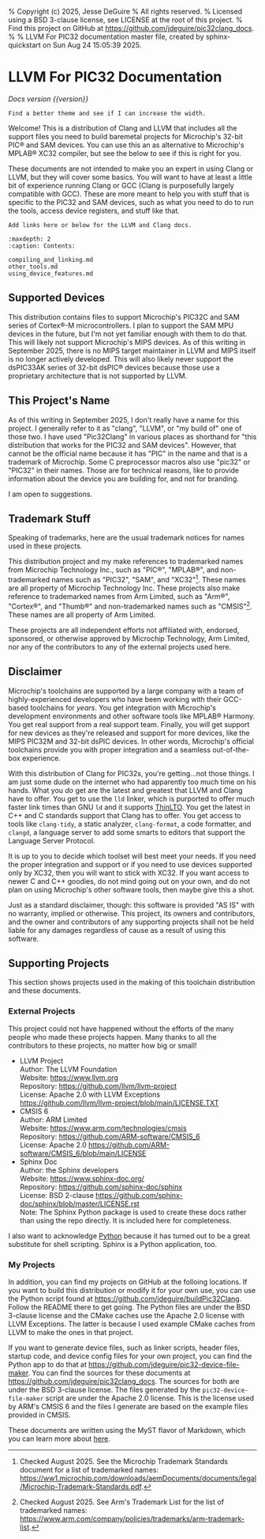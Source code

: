 % Copyright (c) 2025, Jesse DeGuire
% All rights reserved.
% Licensed using a BSD 3-clause license, see LICENSE at the root of this project.
% Find this project on GitHub at https://github.com/jdeguire/pic32clang_docs.
%
% LLVM For PIC32 documentation master file, created by sphinx-quickstart on Sun Aug 24 15:05:39 2025.

# LLVM For PIC32 Documentation
*Docs version {{version}}*

```{todo}
Find a better theme and see if I can increase the width.
```

Welcome! This is a distribution of Clang and LLVM that includes all the support files you need to
build baremetal projects for Microchip's 32-bit PIC® and SAM devices. You can use this an as
alternative to Microchip's MPLAB® XC32 compiler, but see the [](#disclaimer) below to see if this is
right for you.

These documents are not intended to make you an expert in using Clang or LLVM, but they will cover
some basics. You will want to have at least a little bit of experience running Clang or GCC (Clang is
purposefully largely compatible with GCC). These are more meant to help you with stuff that is specific
to the PIC32 and SAM devices, such as what you need to do to run the tools, access device registers,
and stuff like that.

```{todo}
Add links here or below for the LLVM and Clang docs.
```

```{toctree}
:maxdepth: 2
:caption: Contents:

compiling_and_linking.md
other_tools.md
using_device_features.md
```

## Supported Devices
This distribution contains files to support Microchip's PIC32C and SAM series of Cortex®-M microcontrollers.
I plan to support the SAM MPU devices in the future, but I'm not yet familiar enough with them to do that.
This will likely not support Microchip's MIPS devices. As of this writing in September 2025, there is no
MIPS target maintainer in LLVM and MIPS itself is no longer actively developed. This will also likely
never support the dsPIC33AK series of 32-bit dsPIC® devices because those use a proprietary architecture
that is not supported by LLVM.


## This Project's Name
As of this writing in September 2025, I don't really have a name for this project. I generally refer to
it as "clang", "LLVM", or "my build of" one of those two. I have used "Pic32Clang" in various places as
shorthand for "this distribution that works for the PIC32 and SAM devices". However, that cannot be the
official name because it has "PIC" in the name and that is a trademark of Microchip. Some C preprocessor
macros also use "pic32" or "PIC32" in their names. Those are for technical reasons, like to provide
information about the device you are building for, and not for branding.

I am open to suggestions.


## Trademark Stuff
Speaking of trademarks, here are the usual trademark notices for names used in these projects.

This distribution project and my [](#my-projects) make references to trademarked names from Microchip
Technology Inc., such as "PIC®", "MPLAB®", and non-trademarked names such as "PIC32", "SAM", and
"XC32"[^1]. These names are all property of Microchip Technology Inc. These projects also make
reference to trademarked names from Arm Limited, such as "Arm®", "Cortex®", and "Thumb®" and
non-trademarked names such as "CMSIS"[^2]. These names are all property of Arm Limited.

These projects are all independent efforts not affiliated with, endorsed, sponsored, or otherwise
approved by Microchip Technology, Arm Limited, nor any of the contributors to any of the external
projects used here.

[^1]: Checked August 2025. See the Microchip Trademark Standards document for a list of trademarked names:
<https://ww1.microchip.com/downloads/aemDocuments/documents/legal/Microchip-Trademark-Standards.pdf>.
[^2]: Checked August 2025. See Arm's Trademark List for the list of trademarked names:
<https://www.arm.com/company/policies/trademarks/arm-trademark-list>.


## Disclaimer
Microchip's toolchains are supported by a large company with a team of highly-experienced developers
who have been working with their GCC-based toolchains for *years*. You get integration with Microchip's
development environments and other software tools like MPLAB® Harmony. You get real support from a
real support team. Finally, you will get support for new devices as they're released and support for
more devices, like the MIPS PIC32M and 32-bit dsPIC devices. In other words, Microchip's official
toolchains provide you with proper integration and a seamless out-of-the-box experience.

With this distribution of Clang for PIC32s, you're getting...not those things. I am just some dude
on the internet who had apparently too much time on his hands. What you *do* get are the latest and
greatest that LLVM and Clang have to offer. You get to use the `lld` linker, which is purported to
offer much faster link times than GNU `ld` and it supports [ThinLTO](http:../share/doc/LLVM/clang/html/ThinLTO.html).
You get the latest in C++ and C standards support that Clang has to offer. You get access to tools like 
`clang-tidy`, a static analyzer, `clang-format`, a code formatter, and `clangd`, a language server
to add some smarts to editors that support the Language Server Protocol.

It is up to you to decide which toolset will best meet your needs. If you need the proper integration
and support or if you need to use devices supported only by XC32, then you will want to stick with XC32.
If you want access to newer C and C++ goodies, do not mind going out on your own, and do not plan on
using Microchip's other software tools, then maybe give this a shot.

Just as a standard disclaimer, though: this software is provided "AS IS" with no warranty, implied
or otherwise. This project, its owners and contributors, and the owner and contributors of any supporting
projects shall not be held liable for any damages regardless of cause as a result of using this software.


## Supporting Projects
This section shows projects used in the making of this toolchain distribution and these documents.

### External Projects
This project could not have happened without the efforts of the many people who made these projects
happen. Many thanks to all the contributors to these projects, no matter how big or small!

- LLVM Project  
Author: The LLVM Foundation  
Website: <https://www.llvm.org>  
Repository: <https://github.com/llvm/llvm-project>  
License: Apache 2.0 with LLVM Exceptions <https://github.com/llvm/llvm-project/blob/main/LICENSE.TXT>
- CMSIS 6  
Author: ARM Limited  
Website: <https://www.arm.com/technologies/cmsis>  
Repository: <https://github.com/ARM-software/CMSIS_6>  
License: Apache 2.0 <https://github.com/ARM-software/CMSIS_6/blob/main/LICENSE>
- Sphinx Doc  
Author: the Sphinx developers  
Website: <https://www.sphinx-doc.org/>  
Repository: <https://github.com/sphinx-doc/sphinx>  
License:  BSD 2-clause <https://github.com/sphinx-doc/sphinx/blob/master/LICENSE.rst>  
Note: The Sphinx Python package is used to create these docs rather than using the repo directly. It
is included here for completeness.

I also want to acknowledge [Python](https://www.python.org) because it has turned out to be a great
substitute for shell scripting. Sphinx is a Python application, too.

### My Projects
In addition, you can find my projects on GitHub at the folloing locations. If you want to build this
distribution or modify it for your own use, you can use the Python script found at
<https://github.com/jdeguire/buildPic32Clang>. Follow the README there to get going. The Python
files are under the BSD 3-clause license and the CMake caches use the Apache 2.0 license with LLVM
Exceptions. The latter is because I used example CMake caches from LLVM to make the ones in that
project.

If you want to generate device files, such as linker scripts, header files, startup code, and device
config files for your own project, you can find the Python app to do that at <https://github.com/jdeguire/pic32-device-file-maker>.
You can find the sources for these documents at <https://github.com/jdeguire/pic32clang_docs>. The
sources for both are under the BSD 3-clause license. The files generated by the `pic32-device-file-maker`
script are under the Apache 2.0 license. This is the license used by ARM's CMSIS 6 and the files I
generate are based on the example files provided in CMSIS.

These documents are written using the MyST flavor of Markdown, which you can learn more about
[here](https://myst-parser.readthedocs.io/en/latest/index.html).
